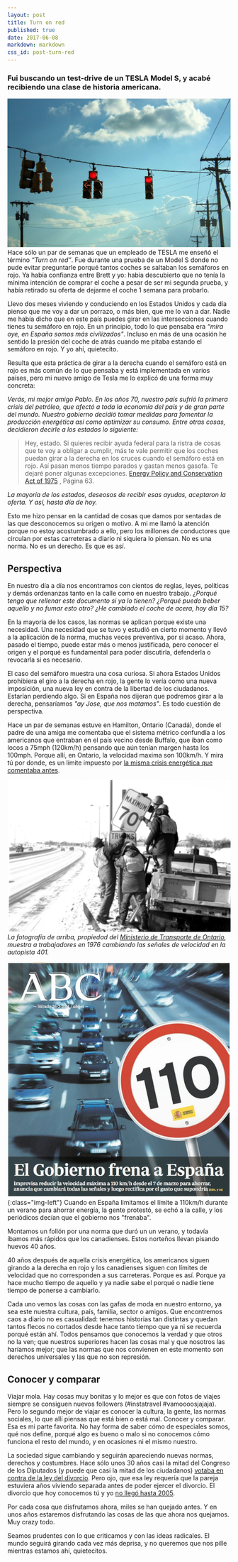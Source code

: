 ```yaml
---
layout: post
title: Turn on red
published: true
date: 2017-06-08
markdown: markdown
css_id: post-turn-red
---
```

### Fui buscando un test-drive de un TESLA Model S, y acabé recibiendo una clase de historia americana.
<!--more-->

![Semáforos](/images/uploads/semaforos.jpg)
Hace sólo un par de semanas que un empleado de TESLA me enseñó el término *“Turn on red”*. Fue durante una prueba de un Model S donde no pude evitar preguntarle porqué tantos coches se saltaban los semáforos en rojo. Ya había confianza entre Brett y yo: había descubierto que no tenía la mínima intención de comprar el coche a pesar de ser mi segunda prueba, y había retirado su oferta de dejarme el coche 1 semana para probarlo.

Llevo dos meses viviendo y conduciendo en los Estados Unidos y cada día pienso que me voy a dar un porrazo, o más bien, que me lo van a dar. Nadie me había dicho que en este país puedes girar en las intersecciones cuando tienes tu semáforo en rojo. En un principio, todo lo que pensaba era *“mira oye, en España somos más civilizados"*. Incluso en más de una ocasión he sentido la presión del coche de atrás cuando me pitaba estando el semáforo en rojo. Y yo ahí, quietecito.

Resulta que esta práctica de girar a la derecha cuando el semáforo está en rojo es más común de lo que pensaba y está implementada en varios países, pero mi nuevo amigo de Tesla me lo explicó de una forma muy concreta:

*Verás, mi mejor amigo Pablo. En los años 70, nuestro país sufrió la primera crisis del petróleo, que afectó a toda la economía del país y de gran parte del mundo. Nuestro gobierno decidió tomar medidas para fomentar la producción energética así como optimizar su consumo. Entre otras cosas, decidieron decirle a los estados lo siguiente:*


>Hey, estado. Si quieres recibir ayuda federal para la ristra de cosas que te voy a obligar a cumplir, más te vale permitir que los coches puedan girar a la derecha en los cruces cuando el semáforo está en rojo. Así pasan menos tiempo parados y gastan menos gasofa. Te dejaré poner algunas excepciones. [Energy Policy and Conservation Act of 1975](https://www.gpo.gov/fdsys/pkg/STATUTE-89/pdf/STATUTE-89-Pg871.pdf) , Página 63.

*La mayoría de los estados, deseosos de recibir esas ayudas, aceptaron la oferta. Y así, hasta día de hoy.*

Esto me hizo pensar en la cantidad de cosas que damos por sentadas de las que desconocemos su origen o motivo. A mi me llamó la atención porque no estoy acostumbrado a ello, pero los millones de conductores que circulan por estas carreteras a diario ni siquiera lo piensan. No es una norma. No es un derecho. Es que es así.

## Perspectiva

En nuestro día a día nos encontramos con cientos de reglas, leyes, políticas y demás ordenanzas tanto en la calle como en nuestro trabajo. *¿Porqué tengo que rellenar este documento si ya lo tienen? ¿Porqué puedo beber aquello y no fumar esto otro? ¿He cambiado el coche de acera, hoy día 15?*

En la mayoría de los casos, las normas se aplican porque existe una necesidad. Una necesidad que se tuvo y estudió en cierto momento y llevó a la aplicación de la norma, muchas veces preventiva, por si acaso. Ahora, pasado el tiempo, puede estar más o menos justificada, pero conocer el origen y el porqué es fundamental para poder discutirla, defenderla o revocarla si es necesario.

El caso del semáforo muestra una cosa curiosa. Si ahora Estados Unidos prohibiera el giro a la derecha en rojo, la gente lo vería como una nueva imposición, una nueva ley en contra de la libertad de los ciudadanos. Estarían perdiendo algo. Si en España nos dijeran que podremos girar a la derecha, pensaríamos *"ay Jose, que nos matamos"*. Es todo cuestión de perspectiva.

Hace un par de semanas estuve en Hamilton, Ontario (Canadá), donde el padre de una amiga me comentaba que el sistema métrico confundía a los americanos que entraban en el país vecino desde Buffalo, que iban como locos a 75mph (120km/h) pensando que aún tenían margen hasta los 100mph. Porque allí, en Ontario, la velocidad maxima son 100km/h. Y mira tú por donde, es un límite impuesto por [la misma crisis energética que comentaba antes](http://www.mto.gov.on.ca/english/about/mto-100/#1970s).

![Road rigns change](/images/uploads/canada-change-road-sign.jpg)
*La fotografía de arriba, propiedad del [Ministerio de Transporte de Ontario](http://www.mto.gov.on.ca/english/index.shtml), muestra a trabajadores en 1976 cambiando las señales de velocidad en la autopista 401.*

![Limite 110 en España](/images/uploads/velocidad-espana-abc.jpg){:class="img-left"}
Cuando en España limitamos el límite a 110km/h durante un verano para ahorrar energía, la gente protestó, se echó a la calle, y los periódicos decían que el gobierno nos "frenaba".

Montamos un follón por una norma que duró un un verano, y todavía íbamos más rápidos que los canadienses. Estos norteños llevan pisando huevos 40 años.



40 años después de aquella crisis energética, los americanos siguen girando a la derecha en rojo y los canadienses siguen con límites de velocidad que no corresponden a sus carreteras. Porque es así. Porque ya hace mucho tiempo de aquello y ya nadie sabe el porqué o nadie tiene tiempo de ponerse a cambiarlo.

Cada uno vemos las cosas con las gafas de moda en nuestro entorno, ya sea este nuestra cultura, país, familia, sector o amigos. Que encontremos caos a diario no es casualidad: tenemos historias tan distintas y quedan tantos flecos no cortados desde hace tanto tiempo que ya ni se recuerda porqué están ahí. Todos pensamos que conocemos la verdad y que otros no la ven; que nuestros superiores hacen las cosas mal y que nosotros las haríamos mejor; que las normas que nos convienen en este momento son derechos universales y las que no son represión.

## Conocer y comparar

Viajar mola. Hay cosas muy bonitas y lo mejor es que con fotos de viajes siempre se consiguen nuevos followers (#instatravel #vamoooosjajaja). Pero lo segundo mejor de viajar es conocer la cultura, la gente, las normas sociales, lo que allí piensas que está bien o está mal. Conocer y comparar. Esa es mi parte favorita. No hay forma de saber cómo de especiales somos, qué nos define, porqué algo es bueno o malo si no conocemos cómo funciona el resto del mundo, y en ocasiones ni el mismo nuestro.

La sociedad sigue cambiando y seguirán apareciendo nuevas normas, derechos y costumbres. Hace sólo unos 30 años casi la mitad del Congreso de los Diputados (y puede que casi la mitad de los ciudadanos) [votaba en contra de la ley del divorcio](http://www.europapress.es/otr-press/cronicas/noticia-cumplen-35-anos-ley-divorcio-espana-20160622085944.html). Pero ojo, que esa ley requería que la pareja estuviera años viviendo separada antes de poder ejercer el divorcio. El divorcio que hoy conocemos tú y yo [no llegó hasta 2005](http://www.elmundo.es/elmundo/2005/07/09/espana/1120903826.html).

Por cada cosa que disfrutamos ahora, miles se han quejado antes. Y en unos años estaremos disfrutando las cosas de las que ahora nos quejamos. Muy crazy todo.

Seamos prudentes con lo que criticamos y con las ideas radicales. El mundo seguirá girando cada vez más deprisa, y no queremos que nos pille mientras estamos ahí, quietecitos.